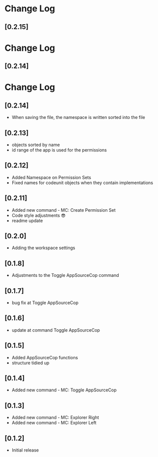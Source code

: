 # Change Log

## [0.2.15]



# Change Log

## [0.2.14]



# Change Log

## [0.2.14]

- When saving the file, the namespace is written sorted into the file

## [0.2.13]

- objects sorted by name
- id range of the app is used for the permissions

## [0.2.12]

- Added Namespace on Permission Sets
- Fixed names for codeunit objects when they contain implementations

## [0.2.11]

- Added new command - MC: Create Permission Set
- Code style adjustments 😎
- readme update

## [0.2.0]

- Adding the workspace settings

## [0.1.8]

- Adjustments to the Toggle AppSourceCop command

## [0.1.7]

- bug fix at Toggle AppSourceCop

## [0.1.6]

- update at command Toggle AppSourceCop

## [0.1.5]

- Added AppSourceCop functions
- structure tidied up

## [0.1.4]

- Added new command - MC: Toggle AppSourceCop

## [0.1.3]

- Added new command - MC: Explorer Right
- Added new command - MC: Explorer Left

## [0.1.2]

- Initial release
